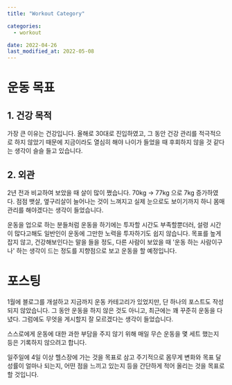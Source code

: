 ```yaml
---
title: "Workout Category"

categories:
  - workout

date: 2022-04-26
last_modified_at: 2022-05-08
---
```


# 운동 목표

## 1. 건강 목적

 가장 큰 이유는 건강입니다. 올해로 30대로 진입하였고, 그 동안 건강 관리를 적극적으로 하지 않았기 때문에 지금이라도 열심히 해야 나이가 들었을 때 후회하지 않을 것 같다는 생각이 슬슬 들고 있습니다.

## 2. 외관

2년 전과 비교하여 보았을 때 살이 많이 쪘습니다. 70kg -> 77kg 으로 7kg 증가하였다. 점점 뱃살, 옆구리살이 늘어나는 것이 느껴지고 실제 눈으로도 보이기까지 하니 몸매 관리를 해야겠다는 생각이 들었습니다.

운동을 업으로 하는 분들처럼 운동을 하기에는 투자할 시간도 부족할뿐더러, 설령 시간이 많다고해도 일반인이 운동에 그만한 노력을 투자하기도 쉽지 않습니다. 목표를 높게 잡지 않고, 건강해보인다는 말을 들을 정도, 다른 사람이 보았을 때 '운동 하는 사람이구나' 하는 생각이 드는 정도를 지향점으로 보고 운동을 할 예정입니다.



# 포스팅

1월에 블로그를 개설하고 지금까지 운동 카테고리가 있었지만, 단 하나의 포스트도 작성되지 않았습니다. 그 동안 운동을 하지 않은 것도 아니고, 최근에는 꽤 꾸준히 운동을 다녔다. 그럼에도 무엇을 게시할지 잘 모르겠다는 생각이 들었습니다.

스스로에게 운동에 대한 과한 부담을 주지 않기 위해 매일 무슨 운동을 몇 세트 했는지 등은 기록하지 않으려고 합니다.

일주일에 4일 이상 헬스장에 가는 것을 목표로 삼고 주기적으로 몸무게 변화와 목표 달성률이 얼마나 되는지, 어떤 점을 느끼고 있는지 등을 간단하게 적어 올리는 것을 목표로 할 것입니다.